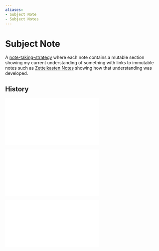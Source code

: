 ```yaml
---
aliases:
- Subject Note
- Subject Notes
---
```


# Subject Note

A [note-taking-strategy](note-taking-strategy.md) where each note contains a mutable section showing my current understanding of something with links to immutable notes such as [Zettelkasten Notes](zettelkasten-note.md) showing how that understanding was developed.

## History

![20230528_0429](../entries/20230528_0429.md)

![20230529_0628](../entries/20230529_0628.md)

![20230529_0637](../entries/20230529_0637.md)

